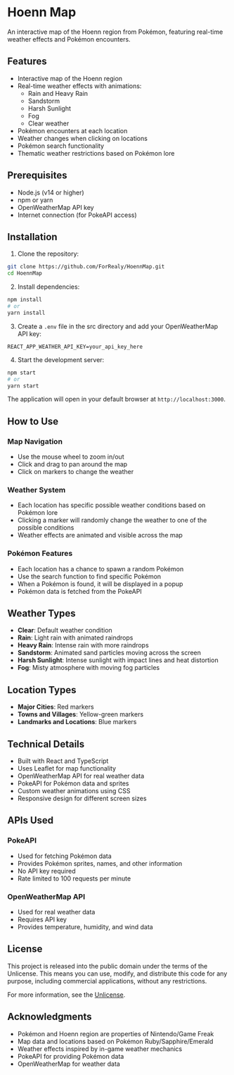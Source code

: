 # Hoenn Map

An interactive map of the Hoenn region from Pokémon, featuring real-time weather effects and Pokémon encounters.

## Features

- Interactive map of the Hoenn region
- Real-time weather effects with animations:
  - Rain and Heavy Rain
  - Sandstorm
  - Harsh Sunlight
  - Fog
  - Clear weather
- Pokémon encounters at each location
- Weather changes when clicking on locations
- Pokémon search functionality
- Thematic weather restrictions based on Pokémon lore

## Prerequisites

- Node.js (v14 or higher)
- npm or yarn
- OpenWeatherMap API key
- Internet connection (for PokeAPI access)

## Installation

1. Clone the repository:
```bash
git clone https://github.com/ForRealy/HoennMap.git
cd HoennMap
```

2. Install dependencies:
```bash
npm install
# or
yarn install
```

3. Create a `.env` file in the src directory and add your OpenWeatherMap API key:
```
REACT_APP_WEATHER_API_KEY=your_api_key_here
```

4. Start the development server:
```bash
npm start
# or
yarn start
```

The application will open in your default browser at `http://localhost:3000`.

## How to Use

### Map Navigation
- Use the mouse wheel to zoom in/out
- Click and drag to pan around the map
- Click on markers to change the weather

### Weather System
- Each location has specific possible weather conditions based on Pokémon lore
- Clicking a marker will randomly change the weather to one of the possible conditions
- Weather effects are animated and visible across the map

### Pokémon Features
- Each location has a chance to spawn a random Pokémon
- Use the search function to find specific Pokémon
- When a Pokémon is found, it will be displayed in a popup
- Pokémon data is fetched from the PokeAPI

## Weather Types

- **Clear**: Default weather condition
- **Rain**: Light rain with animated raindrops
- **Heavy Rain**: Intense rain with more raindrops
- **Sandstorm**: Animated sand particles moving across the screen
- **Harsh Sunlight**: Intense sunlight with impact lines and heat distortion
- **Fog**: Misty atmosphere with moving fog particles

## Location Types

- **Major Cities**: Red markers
- **Towns and Villages**: Yellow-green markers
- **Landmarks and Locations**: Blue markers

## Technical Details

- Built with React and TypeScript
- Uses Leaflet for map functionality
- OpenWeatherMap API for real weather data
- PokeAPI for Pokémon data and sprites
- Custom weather animations using CSS
- Responsive design for different screen sizes

## APIs Used

### PokeAPI
- Used for fetching Pokémon data
- Provides Pokémon sprites, names, and other information
- No API key required
- Rate limited to 100 requests per minute

### OpenWeatherMap API
- Used for real weather data
- Requires API key
- Provides temperature, humidity, and wind data

## License

This project is released into the public domain under the terms of the Unlicense. This means you can use, modify, and distribute this code for any purpose, including commercial applications, without any restrictions.

For more information, see the [Unlicense](http://unlicense.org/).

## Acknowledgments

- Pokémon and Hoenn region are properties of Nintendo/Game Freak
- Map data and locations based on Pokémon Ruby/Sapphire/Emerald
- Weather effects inspired by in-game weather mechanics
- PokeAPI for providing Pokémon data
- OpenWeatherMap for weather data
